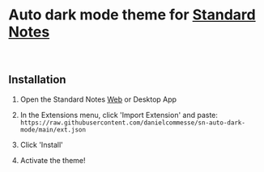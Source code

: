 # Auto dark mode theme for [Standard Notes](https://standardnotes.org)

<br>

## Installation

1. Open the Standard Notes [Web](https://app.standardnotes.org/) or Desktop App

2. In the Extensions menu, click 'Import Extension' and paste:
`https://raw.githubusercontent.com/danielcommesse/sn-auto-dark-mode/main/ext.json`

3. Click 'Install'

4. Activate the theme!
